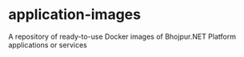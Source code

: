 # application-images
A repository of ready-to-use Docker images of Bhojpur.NET Platform applications or services
